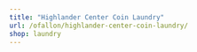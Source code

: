 ```yaml
---
title: "Highlander Center Coin Laundry"
url: /ofallon/highlander-center-coin-laundry/
shop: laundry
---
```

